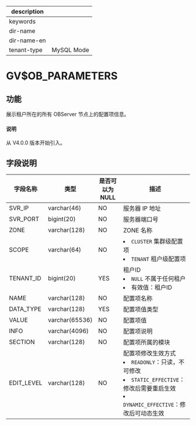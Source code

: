 |description||
|---|---|
|keywords||
|dir-name||
|dir-name-en||
|tenant-type|MySQL Mode|

# GV$OB_PARAMETERS

## 功能

展示租户所在的所有 OBServer 节点上的配置项信息。

<main id="notice" type='explain'>
  <h4>说明</h4>
  <p>从 V4.0.0 版本开始引入。</p>
</main>

## 字段说明

|    字段名称    |       类型       | 是否可以为 NULL |                                描述                                 |
|------------|----------------|------------|---------------------------------------------------------------------------------------------------|
| SVR_IP     | varchar(46)    | NO         | 服务器 IP 地址                                                         |
| SVR_PORT   | bigint(20)     | NO         | 服务器端口号                                                            |
| ZONE       | varchar(128)   | NO         | ZONE 名称                                                             |
| SCOPE      | varchar(64)    | NO         | <li> `CLUSTER` 集群级配置项   <li> `TENANT` 租户级配置项                            |
| TENANT_ID  | bigint(20)     | YES        | 租户ID <li> `NULL` 不属于任何租户   <li> 有效值：租户ID                |
| NAME       | varchar(128)   | NO         | 配置项名称                                                             |
| DATA_TYPE  | varchar(128)   | YES        | 配置项值类型                                                            |
| VALUE      | varchar(65536) | NO         | 配置项值                                                              |
| INFO       | varchar(4096)  | NO         | 配置项说明                                                             |
| SECTION    | varchar(128)   | NO         | 配置项所属的模块                                                          |
| EDIT_LEVEL | varchar(128)   | NO         | 配置项修改生效方式 <li> `READONLY`：只读，不可修改   <li> `STATIC_EFFECTIVE`：修改后需要重启生效   <li> `DYNAMIC_EFFECTIVE`：修改后可动态生效    |
